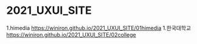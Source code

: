 # 2021_UXUI_SITE
1.himedia https://winiron.github.io/2021_UXUI_SITE/01himedia
1.한국대학교 https://winiron.github.io/2021_UXUI_SITE/02college
